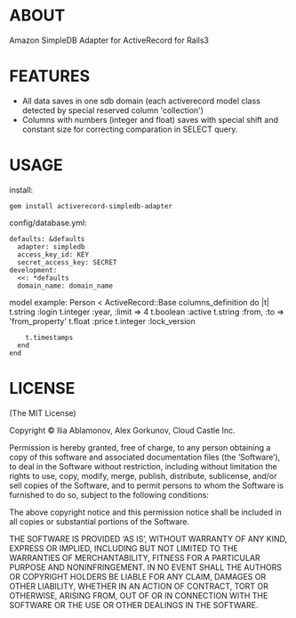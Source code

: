# ABOUT

Amazon SimpleDB Adapter for ActiveRecord for Rails3

# FEATURES

- All data saves in one sdb domain (each activerecord model class detected by special reserved column 'collection')
- Columns with numbers (integer and float) saves with special shift and constant size for correcting comparation in SELECT query.

# USAGE

install:

    gem install activerecord-simpledb-adapter

config/database.yml:

	defaults: &defaults
	  adapter: simpledb
	  access_key_id: KEY
	  secret_access_key: SECRET
    development:
	  <<: *defaults
	  domain_name: domain_name

model example:
    Person < ActiveRecord::Base
	  columns_definition do |t|
	    t.string :login
	    t.integer :year, :limit => 4
	    t.boolean :active
	    t.string :from, :to => 'from_property'
	    t.float :price
	    t.integer :lock_version

	    t.timestamps
	  end
	end
  
# LICENSE

(The MIT License)

Copyright ©  Ilia Ablamonov, Alex Gorkunov, Cloud Castle Inc.

Permission is hereby granted, free of charge, to any person obtaining a copy of this software and associated documentation files (the ‘Software’), to deal in the Software without restriction, including without limitation the rights to use, copy, modify, merge, publish, distribute, sublicense, and/or sell copies of the Software, and to permit persons to whom the Software is furnished to do so, subject to the following conditions:

The above copyright notice and this permission notice shall be included in all copies or substantial portions of the Software.

THE SOFTWARE IS PROVIDED ‘AS IS’, WITHOUT WARRANTY OF ANY KIND, EXPRESS OR IMPLIED, INCLUDING BUT NOT LIMITED TO THE WARRANTIES OF MERCHANTABILITY, FITNESS FOR A PARTICULAR PURPOSE AND NONINFRINGEMENT. IN NO EVENT SHALL THE AUTHORS OR COPYRIGHT HOLDERS BE LIABLE FOR ANY CLAIM, DAMAGES OR OTHER LIABILITY, WHETHER IN AN ACTION OF CONTRACT, TORT OR OTHERWISE, ARISING FROM, OUT OF OR IN CONNECTION WITH THE SOFTWARE OR THE USE OR OTHER DEALINGS IN THE SOFTWARE.
